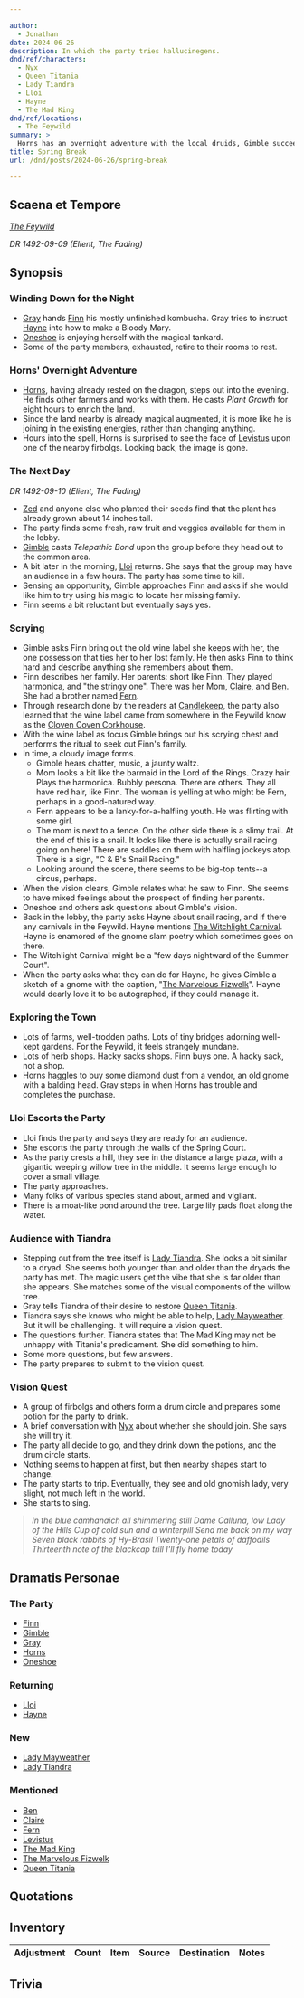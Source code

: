 ```yaml
---

author:
  - Jonathan
date: 2024-06-26
description: In which the party tries hallucinegens.
dnd/ref/characters:
  - Nyx
  - Queen Titania
  - Lady Tiandra
  - Lloi
  - Hayne
  - The Mad King
dnd/ref/locations:
  - The Feywild
summary: >
  Horns has an overnight adventure with the local druids, Gimble succeeds in getting a glimpse of Finn's lost family, and an audience with Lady Tiandra leads the party to a vision quest.
title: Spring Break
url: /dnd/posts/2024-06-26/spring-break

---
```


## Scaena et Tempore

_[The Feywild](/dnd/locations/the-feywild)_

_DR 1492-09-09 (Elient, The Fading)_

## Synopsis

### Winding Down for the Night

- [Gray](/dnd/characters/haeltin-var-astora) hands [Finn](/dnd/characters/finn) his mostly unfinished kombucha. Gray tries to instruct [Hayne](/dnd/npcs/hayne) into how to make a Bloody Mary.
- [Oneshoe](/dnd/characters/oneshoe) is enjoying herself with the magical tankard.
- Some of the party members, exhausted, retire to their rooms to rest.

### Horns' Overnight Adventure

- [Horns](/dnd/characters/horns), having already rested on the dragon, steps out into the evening. He finds other farmers and works with them. He casts *Plant Growth* for eight hours to enrich the land.
- Since the land nearby is already magical augmented, it is more like he is joining in the existing energies, rather than changing anything.
- Hours into the spell, Horns is surprised to see the face of [Levistus](/dnd/npcs/levistus) upon one of the nearby firbolgs. Looking back, the image is gone.

### The Next Day

_DR 1492-09-10 (Elient, The Fading)_

- [Zed](/dnd/characters/zed) and anyone else who planted their seeds find that the plant has already grown about 14 inches tall.
- The party finds some fresh, raw fruit and veggies available for them in the lobby.
- [Gimble](/dnd/characters/gimble-the-diviner) casts *Telepathic Bond* upon the group before they head out to the common area.
- A bit later in the morning, [Lloi](/dnd/npcs/lloi) returns. She says that the group may have an audience in a few hours. The party has some time to kill.
- Sensing an opportunity, Gimble approaches Finn and asks if she would like him to try using his magic to locate her missing family.
- Finn seems a bit reluctant but eventually says yes.

### Scrying

- Gimble asks Finn bring out the old wine label she keeps with her, the one possession that ties her to her lost family. He then asks Finn to think hard and describe anything she remembers about them.
- Finn describes her family. Her parents: short like Finn. They played harmonica, and "the stringy one".  There was her Mom, [Claire](/dnd/npcs/claire), and [Ben](/dnd/npcs/ben). She had a brother named [Fern](/dnd/npcs/fern).
- Through research done by the readers at [Candlekeep](/dnd/locations/candlekeep), the party also learned that the wine label came from somewhere in the Feywild know as the [Cloven Coven Corkhouse](/dnd/locations/clove-coven-corkhouse).
- With the wine label as focus Gimble brings out his scrying chest and performs the ritual to seek out Finn's family.
- In time, a cloudy image forms.
    - Gimble hears chatter, music, a jaunty waltz.
    - Mom looks a bit like the barmaid in the Lord of the Rings. Crazy hair. Plays the harmonica. Bubbly persona. There are others. They all have red hair, like Finn. The woman is yelling at who might be Fern, perhaps in a good-natured way.
    - Fern appears to be a lanky-for-a-halfling youth. He was flirting with some girl.
    - The mom is next to a fence. On the other side there is a slimy trail. At the end of this is a snail. It looks like there is actually snail racing going on here! There are saddles on them with halfling jockeys atop. There is a sign, "C & B's Snail Racing."
    - Looking around the scene, there seems to be big-top tents--a circus, perhaps.
- When the vision clears, Gimble relates what he saw to Finn. She seems to have mixed feelings about the prospect of finding her parents.
- Oneshoe and others ask questions about Gimble's vision.
- Back in the lobby, the party asks Hayne about snail racing, and if there any carnivals in the Feywild. Hayne mentions [The Witchlight Carnival](/dnd/locations/the-witchlight-carnival). Hayne is enamored of the gnome slam poetry which sometimes goes on there.
- The Witchlight Carnival might be a "few days nightward of the Summer Court".
- When the party asks what they can do for Hayne, he gives Gimble a sketch of a gnome with the caption, "[The Marvelous Fizwelk](the-marvelous-fizwelk)". Hayne would dearly love it to be autographed, if they could manage it.

### Exploring the Town

- Lots of farms, well-trodden paths. Lots of tiny bridges adorning well-kept gardens. For the Feywild, it feels strangely mundane.
- Lots of herb shops. Hacky sacks shops. Finn buys one. A hacky sack, not a shop.
- Horns haggles to buy some diamond dust from a vendor, an old gnome with a balding head. Gray steps in when Horns has trouble and completes the purchase.

### Lloi Escorts the Party

- Lloi finds the party and says they are ready for an audience.
- She escorts the party through the walls of the Spring Court.
- As the party crests a hill, they see in the distance a large plaza, with a gigantic weeping willow tree in the middle. It seems large enough to cover a small village.
- The party approaches.
- Many folks of various species stand about, armed and vigilant.
- There is a moat-like pond around the tree. Large lily pads float along the water.

### Audience with Tiandra

- Stepping out from the tree itself is [Lady Tiandra](/dnd/npcs/the-lady-tiandra). She looks a bit similar to a dryad. She seems both younger than and older than the dryads the party has met. The magic users get the vibe that she is far older than she appears. She matches some of the visual components of the willow tree.
- Gray tells Tiandra of their desire to restore [Queen Titania](/dnd/npcs/queen-titania).
- Tiandra says she knows who might be able to help, [Lady Mayweather](dnd/npcs/lady-mayweather). But it will be challenging. It will require a vision quest.
- The questions further. Tiandra states that The Mad King may not be unhappy with Titania's predicament. She did something to him.
- Some more questions, but few answers.
- The party prepares to submit to the vision quest.

### Vision Quest

- A group of firbolgs and others form a drum circle and prepares some potion for the party to drink.
- A brief conversation with [Nyx](/dnd/npcs/nyx) about whether she should join. She says she will try it.
- The party all decide to go, and they drink down the potions, and the drum circle starts.
- Nothing seems to happen at first, but then nearby shapes start to change.
- The party starts to trip. Eventually, they see and old gnomish lady, very slight, not much left in the world.
- She starts to sing.

> _In the blue camhanaich all shimmering still_
> _Dame Calluna, low Lady of the Hills_
> _Cup of cold sun and a winterpill_
> _Send me back on my way_
> _Seven black rabbits of Hy-Brasil_
> _Twenty-one petals of daffodils_
> _Thirteenth note of the blackcap trill_
> _I'll fly home today_

## Dramatis Personae

### The Party

- [Finn](/dnd/characters/finn)
- [Gimble](/dnd/characters/gimble-the-diviner)
- [Gray](/dnd/characters/haeltin-var-astora)
- [Horns](/dnd/characters/horns)
- [Oneshoe](/dnd/characters/oneshoe)

### Returning

- [Lloi](/dnd/npcs/lloi)
- [Hayne](dnd/npcs/hayne)

### New

- [Lady Mayweather](dnd/npcs/lady-mayweather)
- [Lady Tiandra](dnd/npcs/lady-tiandra)

### Mentioned

- [Ben](dnd/npcs/ben)
- [Claire](dnd/npcs/claire)
- [Fern](dnd/npcs/fern)
- [Levistus](/dnd/npcs/levistus)
- [The Mad King](dnd/npcs/the-mad-king)
- [The Marvelous Fizwelk](the-marvelous-fizwelk)
- [Queen Titania](/dnd/npcs/queen-titania)

## Quotations

## Inventory

| Adjustment | Count | Item | Source | Destination | Notes |
| ---------- | ----- | ---- | ------ | ----------- | ----- |

## Trivia

